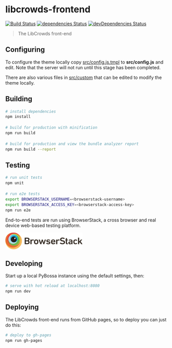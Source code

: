 # libcrowds-frontend

[![Build Status](https://travis-ci.org/LibCrowds/libcrowds-frontend.svg?branch=master)](https://travis-ci.org/LibCrowds/libcrowds-frontend)
[![dependencies Status](https://david-dm.org/LibCrowds/libcrowds-frontend/status.svg)](https://david-dm.org/LibCrowds/libcrowds-frontend)
[![devDependencies Status](https://david-dm.org/LibCrowds/libcrowds-frontend/dev-status.svg)](https://david-dm.org/LibCrowds/libcrowds-frontend?type=dev)

> The LibCrowds front-end

## Configuring

To configure the theme locally copy [src/config.js.tmpl](src/config.js.tmpl)
to **src/config.js** and edit. Note that the server will not run until this
stage has been completed.

There are also various files in [src/custom](src/custom) that can be edited to
modify the theme locally.

## Building

``` bash
# install dependencies
npm install

# build for production with minification
npm run build

# build for production and view the bundle analyzer report
npm run build --report
```

## Testing

``` bash
# run unit tests
npm unit

# run e2e tests
export BROWSERSTACK_USERNAME=<browserstack-username>
export BROWSERSTACK_ACCESS_KEY=<browserstack-access-key>
npm run e2e
```

End-to-end tests are run using BrowserStack, a cross browser and real device web-based testing platform.

[![BrowserStack Logo](browserstack-logo.png)](https://www.browserstack.com)

## Developing

Start up a local PyBossa instance using the default settings, then:

``` bash
# serve with hot reload at localhost:8080
npm run dev
```

## Deploying

The LibCrowds front-end runs from GitHub pages, so to deploy you can just do this:

``` bash
# deploy to gh-pages
npm run gh-pages
```
